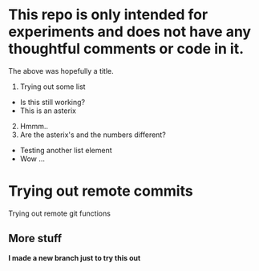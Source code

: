 
This repo is only intended for experiments and does not have any thoughtful comments or code in it.
====

The above was hopefully a title. 

1. Trying out some list
* Is this still working?
* This is an asterix
2. Hmmm..
3. Are the asterix's and the numbers different?
- Testing another list element
- Wow ...

# Trying out remote commits
Trying out remote git functions

## More stuff
**I made a new branch just to try this out**